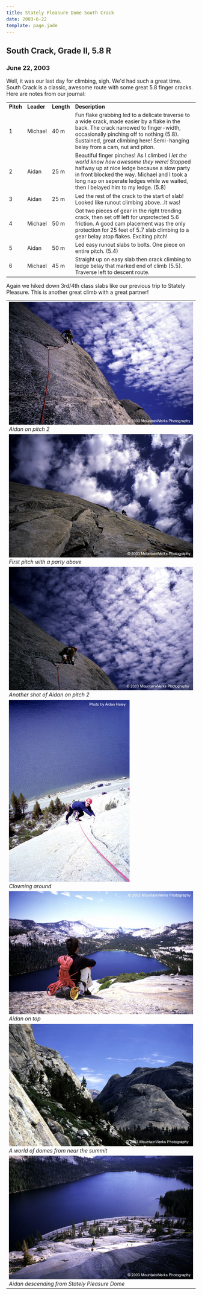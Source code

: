 ```yaml
---
title: Stately Pleasure Dome South Crack
date: 2003-6-22
template: page.jade
---
```


<h2>South Crack, Grade II, 5.8 R</h2>
<h3>June 22, 2003</h3>


Well, it was our last day for climbing, sigh. We'd had such a great time.
South Crack is a classic, awesome route with some great 5.8 finger cracks.
Here are notes from our journal:


<table>
<tr>
<td><b>Pitch</td>
<td><b>Leader</td>
<td><b>Length</td>
<td><b>Description</td>
</tr>


<tr>
<td>1</td>
<td>Michael</td>
<td>40 m</td>
<td>
Fun flake grabbing led to a delicate traverse to a wide crack, made easier
by a flake in the back. The crack narrowed to finger-width, occasionally
pinching off to nothing (5.8). Sustained, great climbing here!
Semi-hanging belay from a cam, nut and piton.
</td>
</tr>


<tr>
<td>2</td>
<td>Aidan</td>
<td>25 m</td>
<td>
Beautiful finger pinches! As I climbed <i>I let the world know how awesome
they were!</i> Stopped halfway up at nice ledge because a slow party in
front blocked the way. Michael and I took a long nap on seperate ledges
while we waited, then I belayed him to my ledge. (5.8)
</td>
</tr>


<tr>
<td>3</td>
<td>Aidan</td>
<td>25 m</td>
<td>
Led the rest of the crack to the start of slab! Looked like runout climbing
above...It was!
</td>
</tr>


<tr>
<td>4</td>
<td>Michael</td>
<td>50 m</td>
<td>
Got two pieces of gear in the right trending crack, then set off left for
unprotected 5.6 friction. A good cam placement was the only protection for
25 feet of 5.7 slab climbing to a gear belay atop flakes. Exciting pitch!
</td>
</tr>


<tr>
<td>5</td>
<td>Aidan</td>
<td>50 m</td>
<td>Led easy runout slabs to bolts. One piece on entire pitch. (5.4)
</td>
</tr>


<tr>
<td>6</td>
<td>Michael</td>
<td>45 m</td>
<td>
Straight up on easy slab then crack climbing to ledge belay that marked
end of climb (5.5). Traverse left to descent route.
</td>
</tr>


</table>


Again we hiked down 3rd/4th class slabs like our previous trip to
Stately Pleasure. This is another great climb with a great partner!




</td>

<td width="30%" valign=top>
<table>
<tr><td>
<a href="images/aonsouthc.jpg"><img src="images/aonsouthc.jpg"></a><br>
<i>Aidan on pitch 2</i>
</td></tr>
<tr><td>
<a href="images/scrackp1.jpg"><img src="images/scrackp1.jpg"></a><br>
<i>First pitch with a party above</i>
</td></tr>
<tr><td>
<a href="images/aonsouthc1.jpg"><img src="images/aonsouthc1.jpg"></a><br>
<i>Another shot of Aidan on pitch 2</i>
</td></tr>
<tr><td>
<a href="images/southcrack.jpg"><img src="images/southcrack.jpg"></a><br>
<i>Clowning around</i>
</td></tr>
<tr><td>
<a href="images/tohalfdome.jpg"><img src="images/tohalfdome.jpg"></a><br>
<i>Aidan on top</i>
</td></tr>
<tr><td>
<a href="images/yadome.jpg"><img src="images/yadome.jpg"></a><br>
<i>A world of domes from near the summit</i>
</td></tr>
<tr><td>
<a href="images/aidannlake.jpg"><img src="images/aidannlake.jpg"></a><br>
<i>Aidan descending from Stately Pleasure Dome</i>
